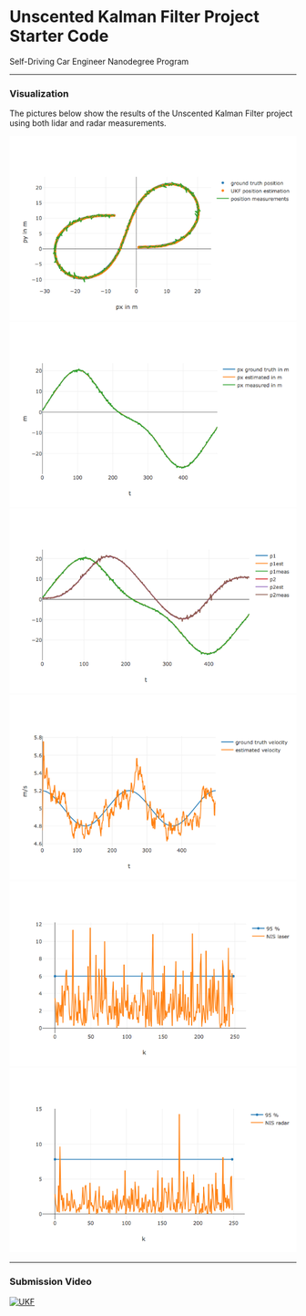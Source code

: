 # Unscented Kalman Filter Project Starter Code
Self-Driving Car Engineer Nanodegree Program

---

###  Visualization

The pictures below show the results of the Unscented Kalman Filter project using both lidar and radar measurements.

![alt text][position]
![alt text][px]
![alt text][px_py]
![alt text][velocity]
![alt text][nis_laser]
![alt text][nis_radar]


[//]: # (Image References)

[position]: ./visualization/position.png
[px]: ./visualization/px.png
[px_py]: ./visualization/px_py.png
[velocity]: ./visualization/velocity.png
[nis_laser]: ./visualization/nis_laser.png
[nis_radar]: ./visualization/nis_radar.png


---

###  Submission Video

[![UKF](http://img.youtube.com/vi/r5jdjHx9KoQ/0.jpg)](https://youtu.be/r5jdjHx9KoQ "UKF - Click to Watch!")

